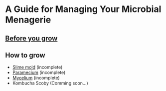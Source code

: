 # A Guide for Managing Your Microbial Menagerie

## [Before you grow](before-you-grow.md) 

## How to grow
* [Slime mold](slime-mold.md) (incomplete)
* [Paramecium](http://bio.academany.org/labs/fablabkamakura/students/yumi/weeks/w11.html) (incomplete)
* [Mycelium](http://bio.academany.org/labs/fablabkamakura/students/yumi/weeks/w16.html) (incomplete)
* Kombucha Scoby (Comming soon...)
